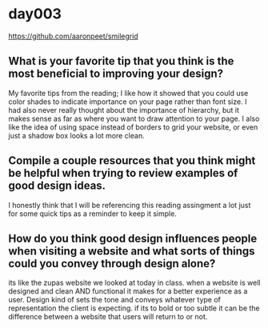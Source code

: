 # day003

https://github.com/aaronpeet/smilegrid

## What is your favorite tip that you think is the most beneficial to improving your design?

My favorite tips from the reading; I like how it showed that you could use color shades to indicate importance on your page rather than font size. I had also never really thought about the importance of hierarchy, but it makes sense as far as where you want to draw attention to your page. I also like the idea of using space instead of borders to grid your website, or even just a shadow box looks a lot more clean.

## Compile a couple resources that you think might be helpful when trying to review examples of good design ideas.

I honestly think that I will be referencing this reading assingment a lot just for some quick tips as a reminder to keep it simple.

## How do you think good design influences people when visiting a website and what sorts of things could you convey through design alone?

its like the zupas website we looked at today in class. when a website is well designed and clean AND functional it makes for a better experience as a user. Design kind of sets the tone and conveys whatever type of representation the client is expecting. if its to bold or too subtle it can be the difference between a website that users will return to or not.
